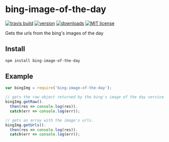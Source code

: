 # bing-image-of-the-day

[![travis build](https://img.shields.io/travis/ercpereda/bing-image-of-the-day.svg?style=flat-square)](https://travis-ci.org/ercpereda/bing-image-of-the-day/)
[![version](https://img.shields.io/npm/v/bing-image-of-the-day.svg?style=flat-square)](http://npm.im/bing-image-of-the-day)
[![downloads](https://img.shields.io/npm/dt/bing-image-of-the-day.svg?style=flat-square)](http://npm-stat.com/charts.html?package=bing-image-of-the-day)
[![MIT license](https://img.shields.io/npm/l/bing-image-of-the-day.svg?style=flat-square)](https://opensource.org/licenses/MIT)

Gets the urls from the bing&#39;s images of the day

## Install
```bash
npm install bing-image-of-the-day
```

## Example

```js
var bingImg = require('bing-image-of-the-day');

// gets the raw object returned by the bing's image of the day service
bingImg.getRaw().
  then(res => console.log(res)).
  catch(err => console.log(err));

// gets an array with the image's urls.
bingImg.getUrls().
  then(res => console.log(res)).
  catch(err => console.log(err));
```
